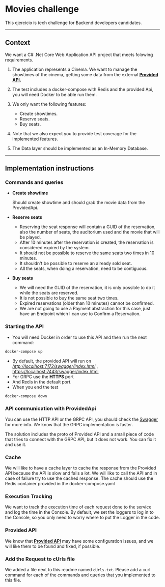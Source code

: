 # Movies challenge
This ejercicio is tech challenge for Backend developers candidates.

---

## Context

We want a C# .Net Core Web Application API project that meets folowing requirements. 

1. The application represents a Cinema. We want to manage the showtimes of the cinema, getting some data from the external **[Provided API](http://localhost:7172/swagger/index.html).**

2. The test includes a docker-compose with Redis and the provided Api, you will need Docker to be able run them.

3. We only want the following features:
	- Create showtimes.
	- Reserve seats.
	- Buy seats.

4. Note that we also expect you to provide test coverage for the implemented features.

5. The Data layer should be implemented as an In-Memory Database. 

---

## Implementation instructions

### Commands and queries

- **Create showtime**
    
    Should create showtime and should grab the movie data from the ProvidedApi.
    
- **Reserve seats**
    - Reserving the seat response will contain a GUID of the reservation, also the number of seats, the auditorium used and the movie that will be played.
    - After 10 minutes after the reservation is created, the reservation is considered expired by the system.
    - It should not be possible to reserve the same seats two times in 10 minutes.
    - It shouldn't be possible to reserve an already sold seat.
    - All the seats, when doing a reservation, need to be contiguous.
- **Buy seats**
    - We will need the GUID of the reservation, it is only possible to do it while the seats are reserved.
    - It is not possible to buy the same seat two times.
    - Expired reservations (older than 10 minutes) cannot be confirmed.
    - We are not going to use a Payment abstraction for this case, just have an Endpoint which I can use to Confirm a Reservation.

### Starting the API

- You will need Docker in order to use this API and then run the next command:

```powershell
docker-compose up
```

- By default, the provided API will run on [*http://localhost:7172/swagger/index.html*](http://localhost:7172/swagger/index.html) , [https://localhost:7443/swagger/index.html](https://localhost:7443/swagger/index.html)
- For GRPC use the **HTTPS** port
- And Redis in the default port.
- When you end the test

```powershell
docker-compose down
```
    
### API communication with ProvidedApi

You can use the HTTP API or the GRPC API, you should check the [Swagger](http://localhost:7172/swagger/index.html) for more info. We know that the GRPC implementation is faster. 

The solution includes the proto of Provided API and a small piece of code that tries to connect with the GRPC API, but it does not work. You can fix it and use it.

### Cache

We will like to have a cache layer to cache the response from the Provided API because the API is slow and fails a lot. We will like to call the API and in case of failure try to use the cached response. The cache should use the Redis container provided in the docker-compose.yaml

### Execution Tracking

We want to track the execution time of each request done to the service and log the time in the Console.
By default, we set the loggers to log in to the Console, so you only need to worry where to put the Logger in the code.

### Provided API

We know that [**Provided API**](http://localhost:7172/swagger/index.html) may have some configuration issues, and we will like them to be found and fixed, if possible.

### Add the Request to cUrls file

We added a file next to this readme named `cUrls.txt`.
Please add a curl command for each of the commands and queries that you implemented to this file.

